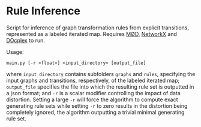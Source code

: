 # Rule Inference

Script for inference of graph transformation rules from explicit transitions, represented as a labeled iterated map. Requires [MØD](https://cheminf.imada.sdu.dk/mod/), [NetworkX](https://networkx.org/) and [DOcplex](https://pypi.org/project/docplex/) to run.

Usage:
```commandline
main.py [-r <float>] <input_directory> [output_file]
```

where `input_directory` contains subfolders `graphs` and `rules`, specifying the input graphs and transitions, respectively, of the labeled iterated map;
`output_file` specifies the file into which the resulting rule set is outputted in a json format;
and `-r` is a scalar modifier controlling the impact of data distortion. Setting a large `-r` will force the algorithm to compute exact generating rule sets while setting `-r` to zero results in the distortion being completely ignored, the algorithm outputting a trivial minimal generating rule set.
